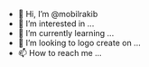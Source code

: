 - 👋 Hi, I’m @mobilrakib
- 👀 I’m interested in ...
- 🌱 I’m currently learning ...
- 💞️ I’m looking to logo create on ...
- 📫 How to reach me ...

<!---
mobilrakib/mobilrakib is a ✨ special ✨ repository because its `README.md` (this file) appears on your GitHub profile.
You can click the Preview link to take a look at your changes.
--->
